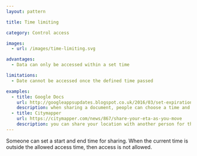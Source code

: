 ```yaml
---
layout: pattern

title: Time limiting

category: Control access

images:
  - url: /images/time-limiting.svg

advantages:
  - Data can only be accessed within a set time

limitations:
  - Date cannot be accessed once the defined time passed

examples:
  - title: Google Docs
    url: http://googleappsupdates.blogspot.co.uk/2016/03/set-expiration-dates-for-access-to.html
    description: when sharing a document, people can choose a time and date for sharing to be revoked
  - title: Citymapper
    url: https://citymapper.com/news/867/share-your-eta-as-you-move
    description: you can share your location with another person for the duration of a single journey
---
```


Someone can set a start and end time for sharing. When the current time is outside the allowed access time, then access is not allowed.
